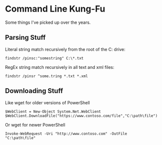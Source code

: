 # Command Line Kung-Fu
Some things I've picked up over the years.
## Parsing Stuff
Literal string match recursively from the root of the C: drive:
```
findstr /pinsc:"somestring" C:\*.txt
```
RegEx string match recursively in all text and xml files:
```
findstr /pinsr ^some.tring *.txt *.xml
```
## Downloading Stuff
Like wget for older versions of PowerShell
```
$WebClient = New-Object System.Net.WebClient
$WebClient.DownloadFile("https://www.contoso.com/file","C:\path\file")
```
Or wget for newer PowerShell
```
Invoke-WebRequest -Uri "http://www.contoso.com" -OutFile "C:\path\file"
```
